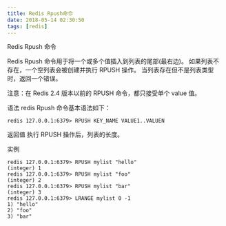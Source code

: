 ```yaml
---
title: Redis Rpush命令
date: 2018-05-14 02:30:50
tags: [redis]
---
```


Redis Rpush 命令

Redis Rpush 命令用于将一个或多个值插入到列表的尾部(最右边)。
如果列表不存在，一个空列表会被创建并执行 RPUSH 操作。 当列表存在但不是列表类型时，返回一个错误。

注意：在 Redis 2.4 版本以前的 RPUSH 命令，都只接受单个 value 值。

语法
redis Rpush 命令基本语法如下：

	redis 127.0.0.1:6379> RPUSH KEY_NAME VALUE1..VALUEN

返回值
执行 RPUSH 操作后，列表的长度。

实例

	redis 127.0.0.1:6379> RPUSH mylist "hello"
	(integer) 1
	redis 127.0.0.1:6379> RPUSH mylist "foo"
	(integer) 2
	redis 127.0.0.1:6379> RPUSH mylist "bar"
	(integer) 3
	redis 127.0.0.1:6379> LRANGE mylist 0 -1
	1) "hello"
	2) "foo"
	3) "bar"
